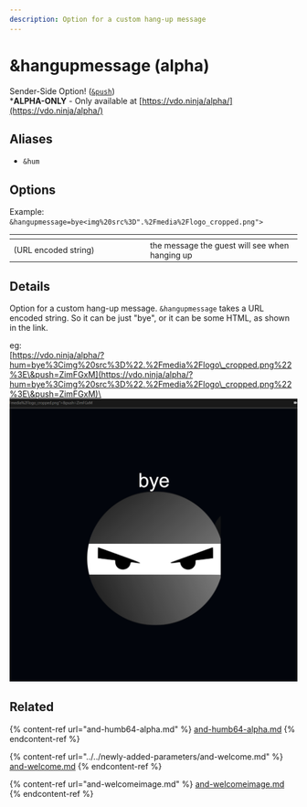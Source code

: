 ```yaml
---
description: Option for a custom hang-up message
---
```


# \&hangupmessage (alpha)

Sender-Side Option! ([`&push`](../../source-settings/push.md))\
\***ALPHA-ONLY** - Only available at [https://vdo.ninja/alpha/](https://vdo.ninja/alpha/)

## Aliases

* `&hum`

## Options

Example: `&hangupmessage=bye<img%20src%3D".%2Fmedia%2Flogo_cropped.png">`

<table><thead><tr><th width="225"></th><th></th></tr></thead><tbody><tr><td>(URL encoded string)</td><td>the message the guest will see when hanging up</td></tr></tbody></table>

## Details

Option for a custom hang-up message. `&hangupmessage` takes a URL encoded string. So it can be just "bye", or it can be some HTML, as shown in the link.

eg:\
[https://vdo.ninja/alpha/?hum=bye%3Cimg%20src%3D%22.%2Fmedia%2Flogo\_cropped.png%22%3E\&push=ZimFGxM](https://vdo.ninja/alpha/?hum=bye%3Cimg%20src%3D%22.%2Fmedia%2Flogo\_cropped.png%22%3E\&push=ZimFGxM)\
![](<../../.gitbook/assets/image (1) (1) (1) (1) (1) (1) (1) (1) (1) (1) (1) (1) (1) (1).png>)

## Related

{% content-ref url="and-humb64-alpha.md" %}
[and-humb64-alpha.md](and-humb64-alpha.md)
{% endcontent-ref %}

{% content-ref url="../../newly-added-parameters/and-welcome.md" %}
[and-welcome.md](../../newly-added-parameters/and-welcome.md)
{% endcontent-ref %}

{% content-ref url="and-welcomeimage.md" %}
[and-welcomeimage.md](and-welcomeimage.md)
{% endcontent-ref %}
